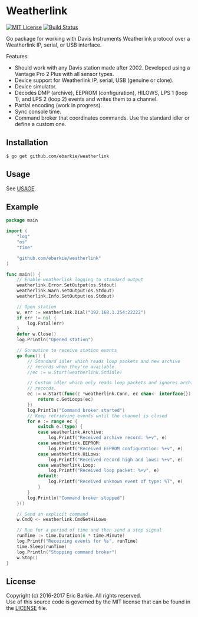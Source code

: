 # Weatherlink

[![MIT License](https://img.shields.io/badge/license-MIT-blue.svg?style=flat)](http://choosealicense.com/licenses/mit/)
[![Build Status](https://travis-ci.org/ebarkie/weatherlink.svg?branch=master)](https://travis-ci.org/ebarkie/weatherlink)

Go package for working with Davis Instruments Weatherlink protocol over a
Weatherlink IP, serial, or USB interface.

Features:
* Should work with any Davis station made after 2002.  Developed using a Vantage Pro
  2 Plus with all sensor types.
* Device support for Weatherlink IP, serial, USB (genuine or clone).
* Device simulator.
* Decodes DMP (archive), EEPROM (configuration), HILOWS, LPS 1 (loop 1), and
  LPS 2 (loop 2) events and writes them to a channel.
* Partial encoding (work in progress).
* Sync console time.
* Command broker that coordinates commands.  Use the standard idler or define a
  custom one.

## Installation

```
$ go get github.com/ebarkie/weatherlink
```

## Usage

See [USAGE](USAGE.md).

## Example

```go
package main

import (
	"log"
	"os"
	"time"

	"github.com/ebarkie/weatherlink"
)

func main() {
	// Enable weatherlink logging to standard output
	weatherlink.Error.SetOutput(os.Stdout)
	weatherlink.Warn.SetOutput(os.Stdout)
	weatherlink.Info.SetOutput(os.Stdout)

	// Open station
	w, err := weatherlink.Dial("192.168.1.254:22222")
	if err != nil {
		log.Fatal(err)
	}
	defer w.Close()
	log.Println("Opened station")

	// Goroutine to receive station events
	go func() {
		// Standard idler which reads loop packets and new archive
		// records when they're available.
		//ec := w.Start(weatherlink.StdIdle)

		// Custom idler which only reads loop packets and ignores archive
		// records.
		ec := w.Start(func(c *weatherlink.Conn, ec chan<- interface{}) error {
			return c.GetLoops(ec)
		})
		log.Println("Command broker started")
		// Keep retrieving events until the channel is closed
		for e := range ec {
			switch e.(type) {
			case weatherlink.Archive:
				log.Printf("Received archive record: %+v", e)
			case weatherlink.EEPROM:
				log.Printf("Received EEPROM configuration: %+v", e)
			case weatherlink.HiLows:
				log.Printf("Received record high and lows: %+v", e)
			case weatherlink.Loop:
				log.Printf("Received loop packet: %+v", e)
			default:
				log.Printf("Received unknown event of type: %T", e)
			}
		}
		log.Println("Command broker stopped")
	}()

	// Send an explicit command
	w.CmdQ <- weatherlink.CmdGetHiLows

	// Run for a period of time and then send a stop signal
	runTime := time.Duration(6 * time.Minute)
	log.Printf("Receiving events for %s", runTime)
	time.Sleep(runTime)
	log.Println("Stopping command broker")
	w.Stop()
}
```

## License

Copyright (c) 2016-2017 Eric Barkie. All rights reserved.  
Use of this source code is governed by the MIT license
that can be found in the [LICENSE](LICENSE) file.

